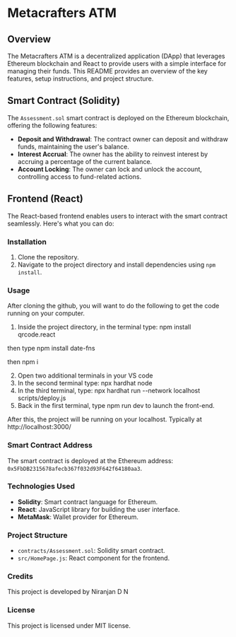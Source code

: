 # Metacrafters ATM 

## Overview
The Metacrafters ATM is a decentralized application (DApp) that leverages Ethereum blockchain and React to provide users with a simple interface for managing their funds. This README provides an overview of the key features, setup instructions, and project structure.

## Smart Contract (Solidity)
The `Assessment.sol` smart contract is deployed on the Ethereum blockchain, offering the following features:

- **Deposit and Withdrawal**: The contract owner can deposit and withdraw funds, maintaining the user's balance.
- **Interest Accrual**: The owner has the ability to reinvest interest by accruing a percentage of the current balance.
- **Account Locking**: The owner can lock and unlock the account, controlling access to fund-related actions.

## Frontend (React)
The React-based frontend enables users to interact with the smart contract seamlessly. Here's what you can do:

### Installation
1. Clone the repository.
2. Navigate to the project directory and install dependencies using `npm install`.

### Usage

After cloning the github, you will want to do the following to get the code running on your computer.

1. Inside the project directory, in the terminal type: npm install qrcode.react

then type npm install date-fns

 then  npm i

2. Open two additional terminals in your VS code
3. In the second terminal type: npx hardhat node
4. In the third terminal, type: npx hardhat run --network localhost scripts/deploy.js
5. Back in the first terminal, type npm run dev to launch the front-end.

After this, the project will be running on your localhost. 
Typically at http://localhost:3000/

### Smart Contract Address
The smart contract is deployed at the Ethereum address: `0x5FbDB2315678afecb367f032d93F642f64180aa3`.

### Technologies Used
- **Solidity**: Smart contract language for Ethereum.
- **React**: JavaScript library for building the user interface.
- **MetaMask**: Wallet provider for Ethereum.

### Project Structure
- `contracts/Assessment.sol`: Solidity smart contract.
- `src/HomePage.js`: React component for the frontend.

### Credits
This project is developed by Niranjan D N

### License
This project is licensed under MIT license. 
